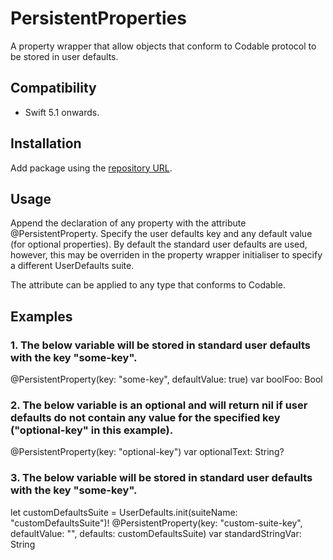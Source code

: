 # PersistentProperties

A property wrapper that allow objects that conform to Codable protocol to be stored in user defaults.

## Compatibility
- Swift 5.1 onwards.

## Installation

Add package using the [repository URL](https://github.com/amanssharma/PersistentProperties).

## Usage

Append the declaration of any property with the attribute @PersistentProperty.
Specify the user defaults key and any default value (for optional properties).
By default the standard user defaults are used, however, this may be overriden in the property wrapper initialiser to specify a different UserDefaults suite.

The attribute can be applied to any type that conforms to Codable.

## Examples

### 1. The below variable will be stored in standard user defaults with the key "some-key".
@PersistentProperty(key: "some-key", defaultValue: true) var boolFoo: Bool

### 2. The below variable is an optional and will return nil if user defaults do not contain any value for the specified key ("optional-key" in this example).
@PersistentProperty(key: "optional-key") var optionalText: String?

### 3. The below variable will be stored in standard user defaults with the key "some-key".
let customDefaultsSuite = UserDefaults.init(suiteName: "customDefaultsSuite")!
@PersistentProperty(key: "custom-suite-key", defaultValue: "", defaults: customDefaultsSuite) var standardStringVar: String
